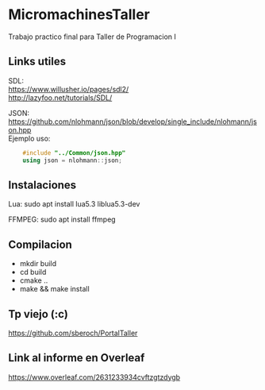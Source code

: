 # MicromachinesTaller
Trabajo practico final para Taller de Programacion I

## Links utiles
SDL:  
https://www.willusher.io/pages/sdl2/  
http://lazyfoo.net/tutorials/SDL/  

JSON:  
https://github.com/nlohmann/json/blob/develop/single_include/nlohmann/json.hpp  
Ejemplo uso:  
```c++
    #include "../Common/json.hpp"  
    using json = nlohmann::json;
```
## Instalaciones
Lua:
sudo apt install lua5.3 liblua5.3-dev

FFMPEG:
sudo apt install ffmpeg

## Compilacion
* mkdir build  
* cd build  
* cmake ..  
* make && make install  

## Tp viejo (:c)
https://github.com/sberoch/PortalTaller  

## Link al informe en Overleaf
https://www.overleaf.com/2631233934cvftzgtzdygb

